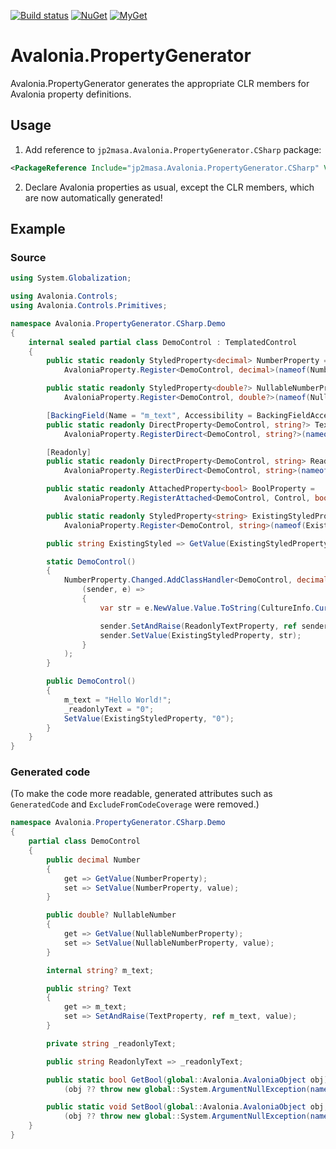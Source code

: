 [![Build status](https://ci.appveyor.com/api/projects/status/1ow4vfhp9t92k3bh/branch/master?svg=true)](https://ci.appveyor.com/project/jp2masa/avalonia-propertygenerator/branch/master)
[![NuGet](https://img.shields.io/nuget/v/jp2masa.Avalonia.PropertyGenerator.CSharp.svg)](https://www.nuget.org/packages/jp2masa.Avalonia.PropertyGenerator.CSharp/)
[![MyGet](https://img.shields.io/myget/jp2masa/vpre/jp2masa.Avalonia.PropertyGenerator.CSharp.svg?label=myget)](https://www.myget.org/feed/jp2masa/package/nuget/jp2masa.Avalonia.PropertyGenerator.CSharp)

# Avalonia.PropertyGenerator

Avalonia.PropertyGenerator generates the appropriate CLR members for Avalonia property definitions.

## Usage

1. Add reference to `jp2masa.Avalonia.PropertyGenerator.CSharp` package:

```xml
<PackageReference Include="jp2masa.Avalonia.PropertyGenerator.CSharp" Version="0.10.0-beta2" PrivateAssets="All" />
```

2. Declare Avalonia properties as usual, except the CLR members, which are now automatically generated!

## Example

### Source

```cs
using System.Globalization;

using Avalonia.Controls;
using Avalonia.Controls.Primitives;

namespace Avalonia.PropertyGenerator.CSharp.Demo
{
    internal sealed partial class DemoControl : TemplatedControl
    {
        public static readonly StyledProperty<decimal> NumberProperty =
            AvaloniaProperty.Register<DemoControl, decimal>(nameof(Number));

        public static readonly StyledProperty<double?> NullableNumberProperty =
            AvaloniaProperty.Register<DemoControl, double?>(nameof(NullableNumber));

        [BackingField(Name = "m_text", Accessibility = BackingFieldAccessibility.Internal)]
        public static readonly DirectProperty<DemoControl, string?> TextProperty =
            AvaloniaProperty.RegisterDirect<DemoControl, string?>(nameof(Text), o => o.Text, (o, v) => o.Text = v);

        [Readonly]
        public static readonly DirectProperty<DemoControl, string> ReadonlyTextProperty =
            AvaloniaProperty.RegisterDirect<DemoControl, string>(nameof(ReadonlyText), o => o.ReadonlyText);

        public static readonly AttachedProperty<bool> BoolProperty =
            AvaloniaProperty.RegisterAttached<DemoControl, Control, bool>("Bool");

        public static readonly StyledProperty<string> ExistingStyledProperty =
            AvaloniaProperty.Register<DemoControl, string>(nameof(ExistingStyled));

        public string ExistingStyled => GetValue(ExistingStyledProperty);

        static DemoControl()
        {
            NumberProperty.Changed.AddClassHandler<DemoControl, decimal>(
                (sender, e) =>
                {
                    var str = e.NewValue.Value.ToString(CultureInfo.CurrentCulture);

                    sender.SetAndRaise(ReadonlyTextProperty, ref sender._readonlyText, str);
                    sender.SetValue(ExistingStyledProperty, str);
                }
            );
        }

        public DemoControl()
        {
            m_text = "Hello World!";
            _readonlyText = "0";
            SetValue(ExistingStyledProperty, "0");
        }
    }
}
```

### Generated code

(To make the code more readable, generated attributes such as `GeneratedCode` and `ExcludeFromCodeCoverage` were removed.)

```cs
namespace Avalonia.PropertyGenerator.CSharp.Demo
{
    partial class DemoControl
    {
        public decimal Number
        {
            get => GetValue(NumberProperty);
            set => SetValue(NumberProperty, value);
        }

        public double? NullableNumber
        {
            get => GetValue(NullableNumberProperty);
            set => SetValue(NullableNumberProperty, value);
        }

        internal string? m_text;

        public string? Text
        {
            get => m_text;
            set => SetAndRaise(TextProperty, ref m_text, value);
        }

        private string _readonlyText;

        public string ReadonlyText => _readonlyText;

        public static bool GetBool(global::Avalonia.AvaloniaObject obj) =>
            (obj ?? throw new global::System.ArgumentNullException(nameof(obj))).GetValue(BoolProperty);

        public static void SetBool(global::Avalonia.AvaloniaObject obj, bool value) =>
            (obj ?? throw new global::System.ArgumentNullException(nameof(obj))).SetValue(BoolProperty, value);
    }
}

```
